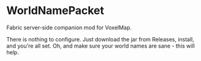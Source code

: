 # WorldNamePacket

Fabric server-side companion mod for VoxelMap.

There is nothing to configure. Just download the jar from Releases,
install, and you're all set. Oh, and make sure your world names
are sane - this will help.
